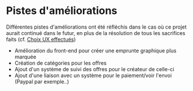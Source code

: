 # Pistes d'améliorations

Différentes pistes d'améliorations ont été réfléchis dans le cas où ce projet aurait continué dans le futur, en plus de la résolution de tous les sacrifices faits (cf. [Choix UX effectués](./ux_choice.md))

- Amélioration du front-end pour créer une emprunte graphique plus marquée
- Création de catégories pour les offres
- Ajout d'un système de suivi des offres pour le créateur de celle-ci
- Ajout d'une liaison avec un système pour le paiement/voir l'envoi (Paypal par exemple..)